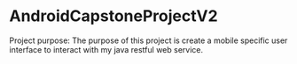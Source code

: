 # AndroidCapstoneProjectV2

Project purpose:
The purpose of this project is create a mobile specific user interface to interact with my java restful web service.
